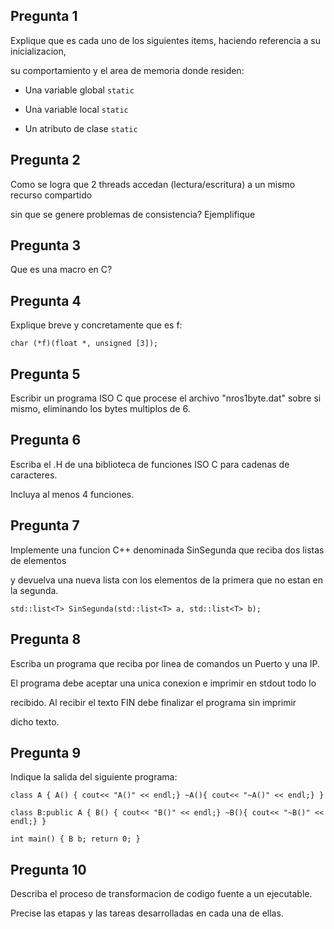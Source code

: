 ## Pregunta 1

Explique que es cada uno de los siguientes items, haciendo referencia a su inicializacion,

su comportamiento y el area de memoria donde residen:

- Una variable global ``static``

- Una variable local ``static``

- Un atributo de clase ``static``

## Pregunta 2
Como se logra que 2 threads accedan (lectura/escritura) a un mismo recurso compartido

sin que se genere problemas de consistencia? Ejemplifique

## Pregunta 3
Que es una macro en C?

## Pregunta 4
Explique breve y concretamente que es f:

```
char (*f)(float *, unsigned [3]);
```

## Pregunta 5
Escribir un programa ISO C que procese el archivo "nros1byte.dat" sobre si mismo, eliminando los bytes multiplos de 6.

## Pregunta 6
Escriba el .H de una biblioteca de funciones ISO C para cadenas de caracteres.

Incluya al menos 4 funciones.

## Pregunta 7
Implemente una funcion C++ denominada SinSegunda que reciba dos listas de elementos

y devuelva una nueva lista con los elementos de la primera que no estan en la segunda.

```
std::list<T> SinSegunda(std::list<T> a, std::list<T> b);
```

## Pregunta 8
Escriba un programa que reciba por linea de comandos un Puerto y una IP.

El programa debe aceptar una unica conexion e imprimir en stdout todo lo

recibido. Al recibir el texto FIN debe finalizar el programa sin imprimir

dicho texto.

## Pregunta 9
Indique la salida del siguiente programa:

```
class A { A() { cout<< "A()" << endl;} ~A(){ cout<< "~A()" << endl;} }

class B:public A { B() { cout<< "B()" << endl;} ~B(){ cout<< "~B()" << endl;} }

int main() { B b; return 0; }
```

## Pregunta 10
Describa el proceso de transformacion de codigo fuente a un ejecutable.

Precise las etapas y las tareas desarrolladas en cada una de ellas.

